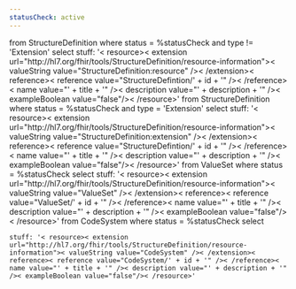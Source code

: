 ```yaml
---
statusCheck: active
---
```

<fql  output="inline" delimiter="">
from
	StructureDefinition
where status = %statusCheck and type != 'Extension'
select
	stuff: '< resource>< extension url="http://hl7.org/fhir/tools/StructureDefinition/resource-information">< valueString value="StructureDefinition:resource" />< /extension>< reference>< reference value="StructureDefintion/' + id + '" />< /reference>< name value="' + title + '" />< description value="' + description + '" />< exampleBoolean value="false"/>< /resource>'
</fql>

<fql  output="inline" delimiter="">
from
	StructureDefinition
where status =  %statusCheck and type = 'Extension'
select
	stuff: '< resource>< extension url="http://hl7.org/fhir/tools/StructureDefinition/resource-information">< valueString value="StructureDefinition:extension" />< /extension>< reference>< reference value="StructureDefintion/' + id + '" />< /reference>< name value="' + title + '" />< description value="' + description + '" />< exampleBoolean value="false"/>< /resource>'
</fql>

<fql  output="inline" delimiter="">
  from
	ValueSet
where status =  %statusCheck
select
	stuff: '< resource>< extension url="http://hl7.org/fhir/tools/StructureDefinition/resource-information">< valueString value="ValueSet" />< /extension>< reference>< reference value="ValueSet/' + id + '" />< /reference>< name value="' + title + '" />< description value="' + description + '" />< exampleBoolean value="false"/>< /resource>'
</fql>

<fql  output="inline" delimiter="">
from
	CodeSystem
where status =  %statusCheck
select
 
	stuff: '< resource>< extension url="http://hl7.org/fhir/tools/StructureDefinition/resource-information">< valueString value="CodeSystem" />< /extension>< reference>< reference value="CodeSystem/' + id + '" />< /reference>< name value="' + title + '" />< description value="' + description + '" />< exampleBoolean value="false"/>< /resource>'
</fql>